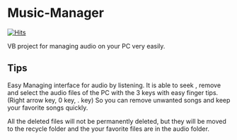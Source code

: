 # Music-Manager 
[![Hits](https://hits.seeyoufarm.com/api/count/incr/badge.svg?url=https%3A%2F%2Fgithub.com%2FLasitha-Jayawardana%2FMusic-Manager&count_bg=%2379C83D&title_bg=%23555555&icon=&icon_color=%23E7E7E7&title=hits&edge_flat=false)](https://hits.seeyoufarm.com)

VB project for managing audio on your PC very easily.


## Tips

  Easy Managing interface for audio by listening.
  It is able to seek , remove and select the audio files of the PC with the 3 keys with easy finger tips.(Right arrow key, 0 key, . key)
  So you can remove unwanted songs and keep your favorite songs quickly.
  
  All the deleted files will not be permanently deleted, but they will be moved to the recycle folder and the your favorite files are in the audio folder.
